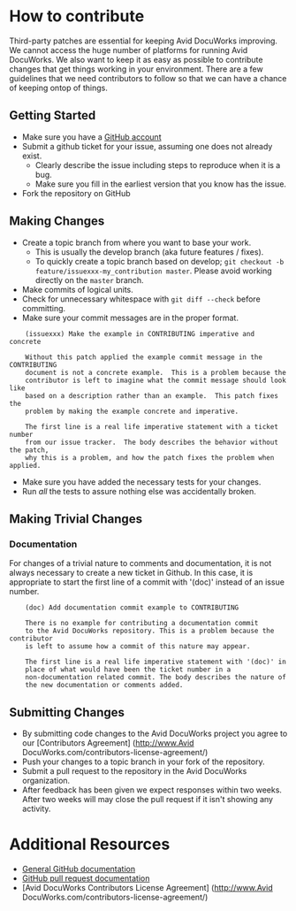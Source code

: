 # How to contribute

Third-party patches are essential for keeping Avid DocuWorks improving. We cannot
access the huge number of platforms for running Avid DocuWorks. We also want to keep it as 
easy as possible to contribute changes that get things working in your environment. 
There are a few guidelines that we need contributors to follow so that we can 
have a chance of keeping ontop of things.

## Getting Started

* Make sure you have a [GitHub account](https://github.com/signup/free)
* Submit a github ticket for your issue, assuming one does not already exist.
  * Clearly describe the issue including steps to reproduce when it is a bug.
  * Make sure you fill in the earliest version that you know has the issue.
* Fork the repository on GitHub

## Making Changes

* Create a topic branch from where you want to base your work.
  * This is usually the develop branch (aka future features / fixes).
  * To quickly create a topic branch based on develop; `git checkout -b
    feature/issuexxx-my_contribution master`. Please avoid working directly on the
    `master` branch.
* Make commits of logical units.
* Check for unnecessary whitespace with `git diff --check` before committing.
* Make sure your commit messages are in the proper format.

````
    (issuexxx) Make the example in CONTRIBUTING imperative and concrete

    Without this patch applied the example commit message in the CONTRIBUTING
    document is not a concrete example.  This is a problem because the
    contributor is left to imagine what the commit message should look like
    based on a description rather than an example.  This patch fixes the
    problem by making the example concrete and imperative.

    The first line is a real life imperative statement with a ticket number
    from our issue tracker.  The body describes the behavior without the patch,
    why this is a problem, and how the patch fixes the problem when applied.
````

* Make sure you have added the necessary tests for your changes.
* Run _all_ the tests to assure nothing else was accidentally broken.

## Making Trivial Changes

### Documentation

For changes of a trivial nature to comments and documentation, it is not
always necessary to create a new ticket in Github. In this case, it is
appropriate to start the first line of a commit with '(doc)' instead of
an issue number. 

````
    (doc) Add documentation commit example to CONTRIBUTING

    There is no example for contributing a documentation commit
    to the Avid DocuWorks repository. This is a problem because the contributor
    is left to assume how a commit of this nature may appear.

    The first line is a real life imperative statement with '(doc)' in
    place of what would have been the ticket number in a 
    non-documentation related commit. The body describes the nature of
    the new documentation or comments added.
````

## Submitting Changes

* By submitting code changes to the Avid DocuWorks project you agree to our 
  [Contributors Agreement] (http://www.Avid DocuWorks.com/contributors-license-agreement/)
* Push your changes to a topic branch in your fork of the repository.
* Submit a pull request to the repository in the Avid DocuWorks organization.
* After feedback has been given we expect responses within two weeks. After two
  weeks will may close the pull request if it isn't showing any activity.

# Additional Resources

* [General GitHub documentation](http://help.github.com/)
* [GitHub pull request documentation](http://help.github.com/send-pull-requests/)
* [Avid DocuWorks Contributors License Agreement] (http://www.Avid DocuWorks.com/contributors-license-agreement/)
